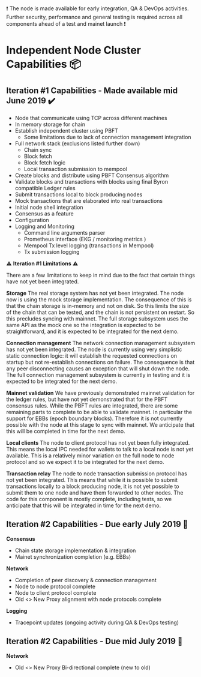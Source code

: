 ❗️ The node is made available for early integration, QA & DevOps activities. Further security, performance and general testing is required across all components ahead of a test and mainet launch ❗️ 

# Independent Node Cluster Capabilities 📦 

## Iteration #1 Capabilities - Made available mid June 2019 ✔️ 
* Node that communicate using TCP across different machines
* In memory storage for chain  
* Establish independent cluster using PBFT
    * Some limitations due to lack of connection management integration 
* Full network stack (exclusions listed further down)
    * Chain sync 
    * Block fetch 
    * Block fetch logic 
    * Local transaction submission to mempool 
* Create blocks and distribute using PBFT Consensus algorithm 
* Validate blocks and transactions with blocks using final Byron compatible Ledger rules 
* Submit transactions local to block producing nodes
* Mock transactions that are elaborated into real transactions 
* Initial node shell integration 
* Consensus as a feature 
* Configuration 
* Logging and Monitoring 
    * Command line arguments parser 
    * Prometheus interface (EKG / monitoring metrics )
    * Mempool Tx level logging (transactions in Mempool)
    * Tx submission logging


⚠️ **Iteration #1 Limitations** ⚠️  

There are a few limitations to keep in mind due to the fact that certain things have not yet been integrated.

**Storage** The real storage system has not yet been integrated. The node now is using the mock storage implementation. The consequence of this is that the chain storage is in-memory and not on disk. So this limits the size of the chain that can be tested, and the chain is not persistent on restart. So this precludes syncing with mainnet. The full storage subsystem uses the same API as the mock one so the integration is expected to be straightforward, and it is expected to be integrated for the next demo.

**Connection management** The network connection management subsystem has not yet been integrated. The node is currently using very simplistic static connection logic: it will establish the requested connections on startup but not re-establish connections on failure. The consequence is that any peer disconnecting causes an exception that will shut down the node. The full connection management subsystem is currently in testing and it is expected to be integrated for the next demo.

**Mainnet validation** We have previously demonstrated mainnet validation for the ledger rules, but have not yet demonstrated that for the PBFT consensus rules. While the PBFT rules are integrated, there are some remaining parts to complete to be able to validate mainnet. In particular the support for EBBs (epoch boundary blocks). Therefore it is not currently possible with the node at this stage to sync with mainnet. We anticipate that this will be completed in time for the next demo.

**Local clients** The node to client protocol has not yet been fully integrated. This means the local IPC needed for wallets to talk to a local node is not yet available. This is a relatively minor variation on the full node to node protocol and so we expect it to be integrated for the next demo.

**Transaction relay** The node to node transaction submission protocol has not yet been integrated. This means that while it is possible to submit transactions locally to a block producing node, it is not yet possible to submit them to one node and have them forwarded to other nodes. The code for this component is mostly complete, including tests, so we anticipate that this will be integrated in time for the next demo.

## Iteration #2 Capabilities - Due early July 2019 🔨 

**Consensus**
* Chain state storage implementation & integration
* Mainet synchronization completion (e.g. EBBs)

**Network**
* Completion of peer discovery & connection management 
* Node to node protocol complete
* Node to client protocol complete
* Old <> New Proxy alignment with node protocols complete

**Logging**
* Tracepoint updates (ongoing activity during QA & DevOps testing)

## Iteration #2 Capabilities - Due mid July 2019 🔨 

**Network**
* Old <> New Proxy Bi-directional complete (new to old)


